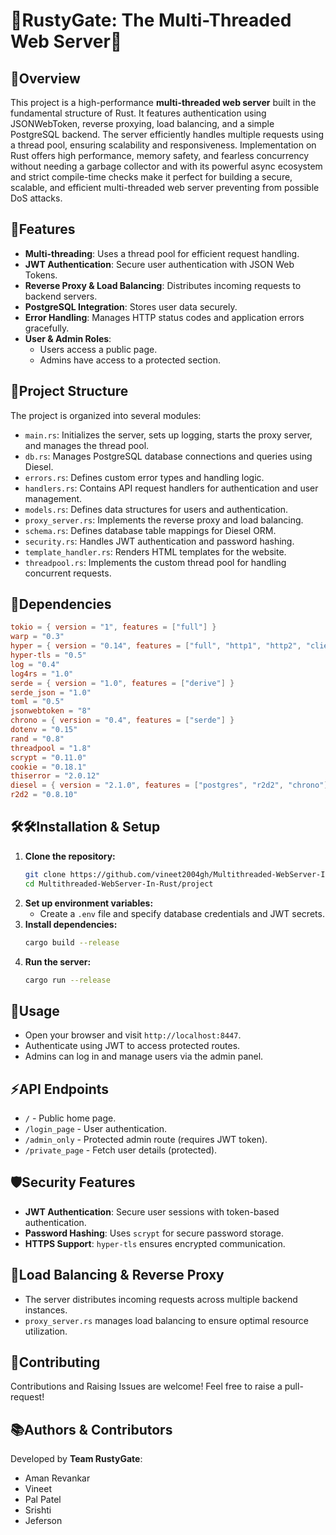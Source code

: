 # 🦀RustyGate: The Multi-Threaded Web Server🚀

## 🔎Overview
This project is a high-performance **multi-threaded web server** built in the fundamental structure of Rust. It features authentication using JSONWebToken, reverse proxying, load balancing, and a simple PostgreSQL backend. The server efficiently handles multiple requests using a thread pool, ensuring scalability and responsiveness. Implementation on Rust offers high performance, memory safety, and fearless concurrency without needing a garbage collector and with its powerful async ecosystem and strict compile-time checks make it perfect for building a secure, scalable, and efficient multi-threaded web server preventing from possible DoS attacks. 

## 🌟Features
- **Multi-threading**: Uses a thread pool for efficient request handling.
- **JWT Authentication**: Secure user authentication with JSON Web Tokens.
- **Reverse Proxy & Load Balancing**: Distributes incoming requests to backend servers.
- **PostgreSQL Integration**: Stores user data securely.
- **Error Handling**: Manages HTTP status codes and application errors gracefully.
- **User & Admin Roles**:
  - Users access a public page.
  - Admins have access to a protected section.

## 📐Project Structure
The project is organized into several modules:
- `main.rs`: Initializes the server, sets up logging, starts the proxy server, and manages the thread pool.
- `db.rs`: Manages PostgreSQL database connections and queries using Diesel.
- `errors.rs`: Defines custom error types and handling logic.
- `handlers.rs`: Contains API request handlers for authentication and user management.
- `models.rs`: Defines data structures for users and authentication.
- `proxy_server.rs`: Implements the reverse proxy and load balancing.
- `schema.rs`: Defines database table mappings for Diesel ORM.
- `security.rs`: Handles JWT authentication and password hashing.
- `template_handler.rs`: Renders HTML templates for the website.
- `threadpool.rs`: Implements the custom thread pool for handling concurrent requests.

## 📜Dependencies
```toml
tokio = { version = "1", features = ["full"] }
warp = "0.3"
hyper = { version = "0.14", features = ["full", "http1", "http2", "client"] }
hyper-tls = "0.5"
log = "0.4"
log4rs = "1.0"
serde = { version = "1.0", features = ["derive"] }
serde_json = "1.0"
toml = "0.5"
jsonwebtoken = "8"
chrono = { version = "0.4", features = ["serde"] }
dotenv = "0.15"
rand = "0.8"
threadpool = "1.8"
scrypt = "0.11.0"
cookie = "0.18.1"
thiserror = "2.0.12"
diesel = { version = "2.1.0", features = ["postgres", "r2d2", "chrono"] }
r2d2 = "0.8.10"
```

## 🛠️🛠Installation & Setup
1. **Clone the repository:**
   ```bash
   git clone https://github.com/vineet2004gh/Multithreaded-WebServer-In-Rust.git
   cd Multithreaded-WebServer-In-Rust/project
   ```
2. **Set up environment variables:**
   - Create a `.env` file and specify database credentials and JWT secrets.
3. **Install dependencies:**
   ```sh
   cargo build --release
   ```
4. **Run the server:**
   ```sh
   cargo run --release
   ```

## 🧲Usage
- Open your browser and visit `http://localhost:8447`.
- Authenticate using JWT to access protected routes.
- Admins can log in and manage users via the admin panel.

## ⚡API Endpoints
- `/` - Public home page.
- `/login_page` - User authentication.
- `/admin_only` - Protected admin route (requires JWT token).
- `/private_page` - Fetch user details (protected).

## 🛡️Security Features
- **JWT Authentication**: Secure user sessions with token-based authentication.
- **Password Hashing**: Uses `scrypt` for secure password storage.
- **HTTPS Support**: `hyper-tls` ensures encrypted communication.

## 🔁Load Balancing & Reverse Proxy
- The server distributes incoming requests across multiple backend instances.
- `proxy_server.rs` manages load balancing to ensure optimal resource utilization.

## 🤝Contributing
Contributions and Raising Issues are welcome! Feel free to raise a pull-request!

## 📚Authors & Contributors
Developed by **Team RustyGate**:
- Aman Revankar
- Vineet
- Pal Patel
- Srishti
- Jeferson
